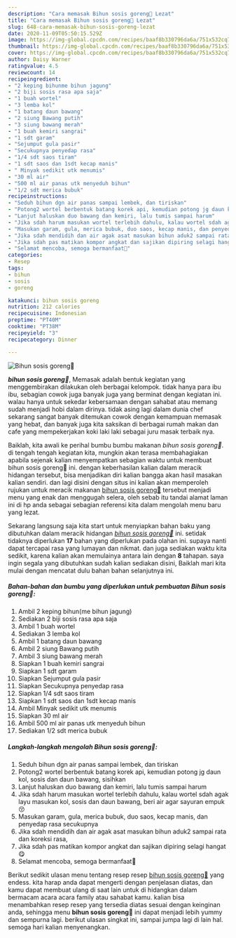 ```yaml
---
description: "Cara memasak Bihun sosis goreng🤗 Lezat"
title: "Cara memasak Bihun sosis goreng🤗 Lezat"
slug: 648-cara-memasak-bihun-sosis-goreng-lezat
date: 2020-11-09T05:50:15.529Z
image: https://img-global.cpcdn.com/recipes/baaf8b330796da6a/751x532cq70/bihun-sosis-goreng🤗-foto-resep-utama.jpg
thumbnail: https://img-global.cpcdn.com/recipes/baaf8b330796da6a/751x532cq70/bihun-sosis-goreng🤗-foto-resep-utama.jpg
cover: https://img-global.cpcdn.com/recipes/baaf8b330796da6a/751x532cq70/bihun-sosis-goreng🤗-foto-resep-utama.jpg
author: Daisy Warner
ratingvalue: 4.5
reviewcount: 14
recipeingredient:
- "2 keping bihunme bihun jagung"
- "2 biji sosis rasa apa saja"
- "1 buah wortel"
- "3 lemba kol"
- "1 batang daun bawang"
- "2 siung Bawang putih"
- "3 siung bawang merah"
- "1 buah kemiri sangrai"
- "1 sdt garam"
- "Sejumput gula pasir"
- "Secukupnya penyedap rasa"
- "1/4 sdt saos tiram"
- "1 sdt saos dan 1sdt kecap manis"
- " Minyak sedikit utk menumis"
- "30 ml air"
- "500 ml air panas utk menyeduh bihun"
- "1/2 sdt merica bubuk"
recipeinstructions:
- "Seduh bihun dgn air panas sampai lembek, dan tiriskan"
- "Potong2 wortel berbentuk batang korek api, kemudian potong jg daun kol, sosis dan daun bawang, sisihkan"
- "Lanjut haluskan duo bawang dan kemiri, lalu tumis sampai harum"
- "Jika sdah harum masukan wortel terlebih dahulu, kalau wortel sdah agak layu masukan kol, sosis dan daun bawang, beri air agar sayuran empuk😚"
- "Masukan garam, gula, merica bubuk, duo saos, kecap manis, dan penyedap rasa secukupnya"
- "Jika sdah mendidih dan air agak asat masukan bihun aduk2 sampai rata dan koreksi rasa,"
- "Jika sdah pas matikan kompor angkat dan sajikan dipiring selagi hangat😋"
- "Selamat mencoba, semoga bermanfaat🤗"
categories:
- Resep
tags:
- bihun
- sosis
- goreng

katakunci: bihun sosis goreng 
nutrition: 212 calories
recipecuisine: Indonesian
preptime: "PT40M"
cooktime: "PT38M"
recipeyield: "3"
recipecategory: Dinner

---
```



![Bihun sosis goreng🤗](https://img-global.cpcdn.com/recipes/baaf8b330796da6a/751x532cq70/bihun-sosis-goreng🤗-foto-resep-utama.jpg)

<b><i>bihun sosis goreng🤗</i></b>, Memasak adalah bentuk kegiatan yang menggembirakan dilakukan oleh berbagai kelompok. tidak hanya para ibu ibu, sebagian cowok juga banyak juga yang berminat dengan kegiatan ini. walau hanya untuk sekedar kebersamaan dengan sahabat atau memang sudah menjadi hobi dalam dirinya. tidak asing lagi dalam dunia chef sekarang sangat banyak ditemukan cowok dengan kemampuan memasak yang hebat, dan banyak juga kita saksikan di berbagai rumah makan dan cafe yang mempekerjakan koki laki laki sebagai juru masak terbaik nya.

Baiklah, kita awali ke perihal bumbu bumbu makanan <i>bihun sosis goreng🤗</i>. di tengah tengah kegiatan kita, mungkin akan terasa membahagiakan apabila sejenak kalian menyempatkan sebagian waktu untuk membuat bihun sosis goreng🤗 ini. dengan keberhasilan kalian dalam meracik hidangan tersebut, bisa menjadikan diri kalian bangga akan hasil masakan kalian sendiri. dan lagi disini dengan situs ini kalian akan memperoleh rujukan untuk meracik makanan <u>bihun sosis goreng🤗</u> tersebut menjadi menu yang enak dan menggugah selera, oleh sebab itu tandai alamat laman ini di hp anda sebagai sebagian referensi kita dalam mengolah menu baru yang lezat.




Sekarang langsung saja kita start untuk menyiapkan bahan baku yang dibutuhkan dalam meracik hidangan <u><i>bihun sosis goreng🤗</i></u> ini. setidak tidaknya diperlukan <b>17</b> bahan yang diperlukan pada olahan ini. supaya nanti dapat tercapai rasa yang lumayan dan nikmat. dan juga sediakan waktu kita sedikit, karena kalian akan memulainya antara lain dengan <b>8</b> tahapan. saya ingin segala yang dibutuhkan sudah kalian sediakan disini, Baiklah mari kita mulai dengan mencatat dulu bahan bahan selanjutnya ini.

<!--inarticleads1-->

##### Bahan-bahan dan bumbu yang diperlukan untuk pembuatan Bihun sosis goreng🤗:

1. Ambil 2 keping bihun(me bihun jagung)
1. Sediakan 2 biji sosis rasa apa saja
1. Ambil 1 buah wortel
1. Sediakan 3 lemba kol
1. Ambil 1 batang daun bawang
1. Ambil 2 siung Bawang putih
1. Ambil 3 siung bawang merah
1. Siapkan 1 buah kemiri sangrai
1. Siapkan 1 sdt garam
1. Siapkan Sejumput gula pasir
1. Siapkan Secukupnya penyedap rasa
1. Siapkan 1/4 sdt saos tiram
1. Siapkan 1 sdt saos dan 1sdt kecap manis
1. Ambil  Minyak sedikit utk menumis
1. Siapkan 30 ml air
1. Ambil 500 ml air panas utk menyeduh bihun
1. Sediakan 1/2 sdt merica bubuk




<!--inarticleads2-->

##### Langkah-langkah mengolah Bihun sosis goreng🤗:

1. Seduh bihun dgn air panas sampai lembek, dan tiriskan
1. Potong2 wortel berbentuk batang korek api, kemudian potong jg daun kol, sosis dan daun bawang, sisihkan
1. Lanjut haluskan duo bawang dan kemiri, lalu tumis sampai harum
1. Jika sdah harum masukan wortel terlebih dahulu, kalau wortel sdah agak layu masukan kol, sosis dan daun bawang, beri air agar sayuran empuk😚
1. Masukan garam, gula, merica bubuk, duo saos, kecap manis, dan penyedap rasa secukupnya
1. Jika sdah mendidih dan air agak asat masukan bihun aduk2 sampai rata dan koreksi rasa,
1. Jika sdah pas matikan kompor angkat dan sajikan dipiring selagi hangat😋
1. Selamat mencoba, semoga bermanfaat🤗




Berikut sedikit ulasan menu tentang resep resep <u>bihun sosis goreng🤗</u> yang endess. kita harap anda dapat mengerti dengan penjelasan diatas, dan kamu dapat membuat ulang di saat lain untuk di hidangkan dalam bermacam acara acara family atau sahabat kamu. kalian bisa menambahkan resep resep yang tersedia diatas sesuai dengan keinginan anda, sehingga menu <b>bihun sosis goreng🤗</b> ini dapat menjadi lebih yummy dan sempurna lagi. berikut ulasan singkat ini, sampai jumpa lagi di lain hal. semoga hari kalian menyenangkan.
